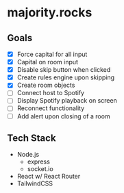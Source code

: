 # majority.rocks

## Goals
- [x] Force capital for all input
- [x] Capital on room input
- [x] Disable skip button when clicked
- [x] Create rules engine upon skipping
- [x] Create room objects
- [ ] Connect host to Spotify
- [ ] Display Spotify playback on screen
- [ ] Reconnect functionality
- [ ] Add alert upon closing of a room

## Tech Stack

- Node.js
  - express
  - socket.io
- React w/ React Router
- TailwindCSS
 
